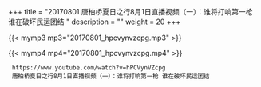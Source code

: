 +++
title = "20170801  唐柏桥夏日之行8月1日直播视频（一）：谁将打响第一枪 谁在破坏民运团结 "
description = ""
weight = 20
+++

{{< mymp3 mp3="20170801_hpcvynvzcpg.mp3" >}}

{{< mymp4 mp4="20170801_hpcvynvzcpg.mp4" >}}

     
     https://www.youtube.com/watch?v=hPCVynVZcpg 
     唐柏桥夏日之行8月1日直播视频（一）：谁将打响第一枪 谁在破坏民运团结 
